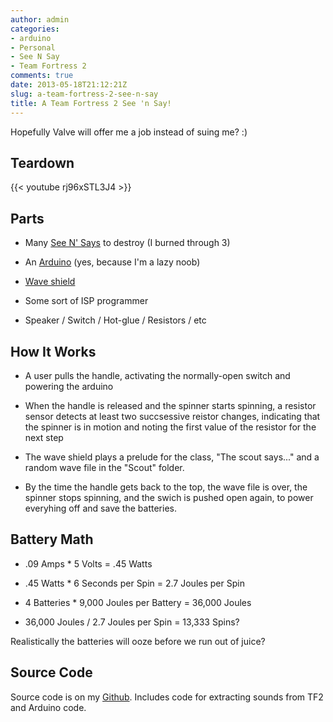 ```yaml
---
author: admin
categories:
- arduino
- Personal
- See N Say
- Team Fortress 2
comments: true
date: 2013-05-18T21:12:21Z
slug: a-team-fortress-2-see-n-say
title: A Team Fortress 2 See 'n Say!
---
```


Hopefully Valve will offer me a job instead of suing me? :)

## Teardown

{{< youtube rj96xSTL3J4 >}}

## Parts

  * Many [See N' Says](http://en.wikipedia.org/wiki/See_'n_Say) to destroy (I burned through 3)

  * An [Arduino](http://arduino.cc/en/) (yes, because I'm a lazy noob)
	
  * [Wave shield](http://www.ladyada.net/make/waveshield)
	
  * Some sort of ISP programmer
	
  * Speaker / Switch / Hot-glue / Resistors / etc

## How It Works

  * A user pulls the handle, activating the normally-open switch and powering the arduino
	
  * When the handle is released and the spinner starts spinning, a resistor sensor detects at least two succsessive reistor changes, indicating that the spinner is in motion and noting the first value of the resistor for the next step

  * The wave shield plays a prelude for the class, "The scout says..." and a random wave file in the "Scout" folder.

  * By the time the handle gets back to the top, the wave file is over, the spinner stops spinning, and the swich is pushed open again, to power everyhing off and save the batteries.

## Battery Math
	
  * .09 Amps * 5 Volts = .45 Watts
	
  * .45 Watts * 6 Seconds per Spin = 2.7 Joules per Spin
	
  * 4 Batteries * 9,000 Joules per Battery = 36,000 Joules
	
  * 36,000 Joules / 2.7 Joules per Spin = 13,333 Spins?


Realistically the batteries will ooze before we run out of juice?

## Source Code

Source code is on my [Github](https://github.com/solarkennedy/TeamFortress2-SeeNSay).
Includes code for extracting sounds from TF2 and Arduino code.
